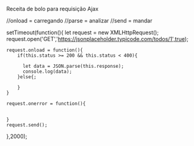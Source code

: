 Receita de bolo para requisição Ajax


//onload = carregando
//parse = analizar
//send = mandar

setTimeout(function(){
    let request = new XMLHttpRequest();
    request.open('GET','https://jsonplaceholder.typicode.com/todos/1',true);
    
    request.onload = function(){
        if(this.status >= 200 && this.status < 400){
    
          let data = JSON.parse(this.response);
          console.log(data);
        }else{;
            
        }
    }
    
    request.onerror = function(){
    
    
    }
    request.send();
},2000);
